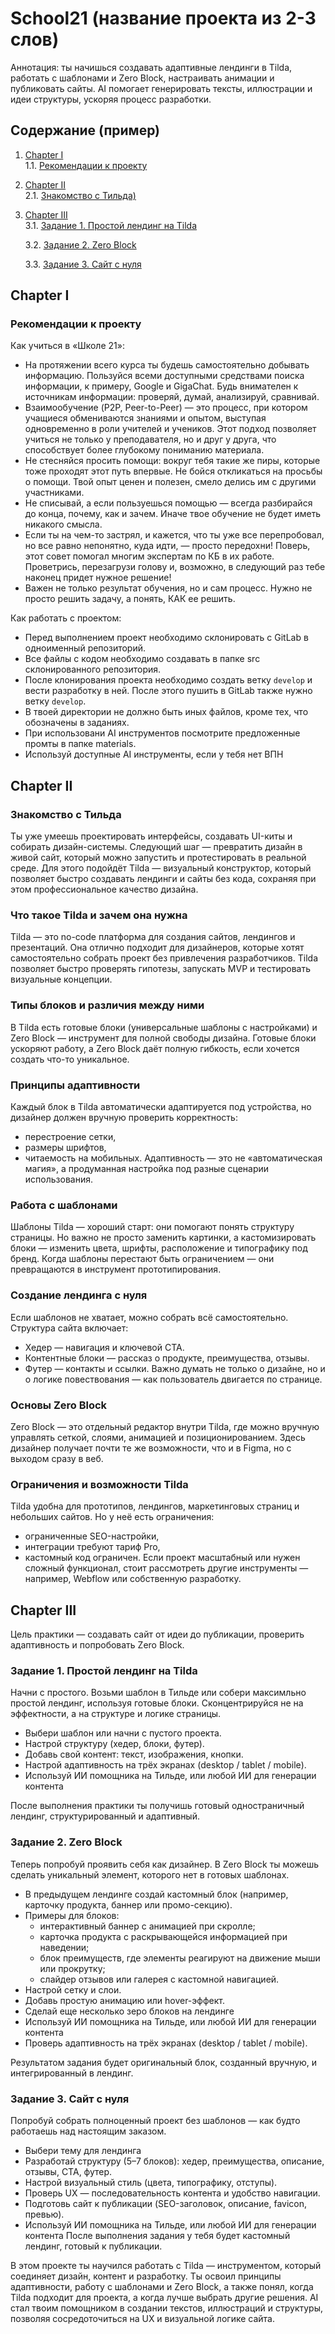# School21 (название проекта из 2-3 слов)
Аннотация: ты начишься создавать адаптивные лендинги в Tilda, работать с шаблонами и Zero Block, настраивать анимации и публиковать сайты. AI помогает генерировать тексты, иллюстрации и идеи структуры, ускоряя процесс разработки.

## Содержание (пример)
1. [Chapter I](#chapter-i) \
   1.1. [Рекомендации к проекту](#рекомендации-к-проекту)
2. [Chapter II](#chapter-ii) \
   2.1. [Знакомство с Тильда)](#информация)
3. [Chapter III](#chapter-iii) \
   3.1. [Задание 1. Простой лендинг на Tilda](#задание-1.-название)  
   
   3.2. [Задание 2. Zero Block](#задание-2.-название)   
   
   3.3. [Задание 3. Сайт с нуля](#задание-3.-название)
   
   
   
## Chapter I
### Рекомендации к проекту
Как учиться в «Школе 21»:  
- На протяжении всего курса ты будешь самостоятельно добывать информацию. Пользуйся всеми доступными средствами поиска информации, к примеру, Google и GigaChat. Будь внимателен к источникам информации: проверяй, думай, анализируй, сравнивай. 
- Взаимообучение (P2P, Peer-to-Peer) — это процесс, при котором учащиеся обмениваются знаниями и опытом, выступая одновременно в роли учителей и учеников. Этот подход позволяет учиться не только у преподавателя, но и друг у друга, что способствует более глубокому пониманию материала.
- Не стесняйся просить помощи: вокруг тебя такие же пиры, которые тоже проходят этот путь впервые. Не бойся откликаться на просьбы о помощи. Твой опыт ценен и полезен, смело делись им с другими участниками. 
- Не списывай, а если пользуешься помощью — всегда разбирайся до конца, почему, как и зачем. Иначе твое обучение не будет иметь никакого смысла. 
- Если ты на чем-то застрял, и кажется, что ты уже все перепробовал, но все равно непонятно, куда идти, — просто передохни! Поверь, этот совет помогал многим экспертам по КБ в их работе. Проветрись, перезагрузи голову и, возможно, в следующий раз тебе наконец придет нужное решение!
- Важен не только результат обучения, но и сам процесс. Нужно не просто решить задачу, а понять, КАК ее решить.

Как работать с проектом: 
- Перед выполнением проект необходимо склонировать с GitLab в одноименный репозиторий.
- Все файлы с кодом необходимо создавать в папке src склонированного репозитория.
- После клонирования проекта необходимо создать ветку `develop` и вести разработку в ней. После этого пушить в GitLab также нужно ветку `develop`.
- В твоей директории не должно быть иных файлов, кроме тех, что обозначены в заданиях.
- При использовани AI инструментов посмотрите предложенные промты в папке materials.
- Используй доступные AI инструменты, если у тебя нет ВПН

## Chapter II
### Знакомство с Тильда 
Ты уже умеешь проектировать интерфейсы, создавать UI-киты и собирать дизайн-системы. Следующий шаг — превратить дизайн в живой сайт, который можно запустить и протестировать в реальной среде.
Для этого подойдёт Tilda — визуальный конструктор, который позволяет быстро создавать лендинги и сайты без кода, сохраняя при этом профессиональное качество дизайна.

### Что такое Tilda и зачем она нужна
Tilda — это no-code платформа для создания сайтов, лендингов и презентаций. Она отлично подходит для дизайнеров, которые хотят самостоятельно собрать проект без привлечения разработчиков.
Tilda позволяет быстро проверять гипотезы, запускать MVP и тестировать визуальные концепции.

### Типы блоков и различия между ними
В Tilda есть готовые блоки (универсальные шаблоны с настройками) и Zero Block — инструмент для полной свободы дизайна.
Готовые блоки ускоряют работу, а Zero Block даёт полную гибкость, если хочется создать что-то уникальное.

### Принципы адаптивности
Каждый блок в Tilda автоматически адаптируется под устройства, но дизайнер должен вручную проверить корректность:
- перестроение сетки,
- размеры шрифтов,
- читаемость на мобильных.
Адаптивность — это не «автоматическая магия», а продуманная настройка под разные сценарии использования.

### Работа с шаблонами
Шаблоны Tilda — хороший старт: они помогают понять структуру страницы. Но важно не просто заменить картинки, а кастомизировать блоки — изменить цвета, шрифты, расположение и типографику под бренд.
Когда шаблоны перестают быть ограничением — они превращаются в инструмент прототипирования.

### Создание лендинга с нуля
Если шаблонов не хватает, можно собрать всё самостоятельно.
Структура сайта включает:
- Хедер — навигация и ключевой CTA.
- Контентные блоки — рассказ о продукте, преимущества, отзывы.
- Футер — контакты и ссылки.
Важно думать не только о дизайне, но и о логике повествования — как пользователь двигается по странице.

### Основы Zero Block
Zero Block — это отдельный редактор внутри Tilda, где можно вручную управлять сеткой, слоями, анимацией и позиционированием.
Здесь дизайнер получает почти те же возможности, что и в Figma, но с выходом сразу в веб.

### Ограничения и возможности Tilda
Tilda удобна для прототипов, лендингов, маркетинговых страниц и небольших сайтов.
Но у неё есть ограничения:
- ограниченные SEO-настройки,
- интеграции требуют тариф Pro,
- кастомный код ограничен.
Если проект масштабный или нужен сложный функционал, стоит рассмотреть другие инструменты — например, Webflow или собственную разработку.

## Chapter III
Цель практики — создавать сайт от идеи до публикации, проверить адаптивность и попробовать Zero Block.

### Задание 1. Простой лендинг на Tilda 
Начни с простого. Возьми шаблон в Тильде или собери максимльно простой лендинг, используя готовые блоки. 
Сконцентрируйся не на эффектности, а на структуре и логике страницы.
- Выбери шаблон или начни с пустого проекта.
- Настрой структуру (хедер, блоки, футер).
- Добавь свой контент: текст, изображения, кнопки.
- Настрой адаптивность на трёх экранах (desktop / tablet / mobile).
- Используй ИИ помощника на Тильде, или любой ИИ для генерации контента

После выполнения практики ты получишь готовый одностраничный лендинг, структурированный и адаптивный.

### Задание 2. Zero Block
Теперь попробуй проявить себя как дизайнер. В Zero Block ты можешь сделать уникальный элемент, которого нет в готовых шаблонах.
- В предыдущем лендинге создай кастомный блок (например, карточку продукта, баннер или промо-секцию).
- Примеры для блоков:
  - интерактивный баннер с анимацией при скролле;
  - карточка продукта с раскрывающейся информацией при наведении;
  - блок преимуществ, где элементы реагируют на движение мыши или прокрутку;
  - слайдер отзывов или галерея с кастомной навигацией.
- Настрой сетку и слои.
- Добавь простую анимацию или hover-эффект.
- Сделай еще несколько зеро блоков на лендинге
- Используй ИИ помощника на Тильде, или любой ИИ для генерации контента
- Проверь адаптивность на трёх экранах (desktop / tablet / mobile).
  
Результатом задания будет оригинальный блок, созданный вручную, и интегрированный в лендинг.

### Задание 3. Сайт с нуля
Попробуй собрать полноценный проект без шаблонов — как будто работаешь над настоящим заказом.
- Выбери тему для лендинга
- Разработай структуру (5–7 блоков): хедер, преимущества, описание, отзывы, CTA, футер.
- Настрой визуальный стиль (цвета, типографику, отступы).
- Проверь UX — последовательность контента и удобство навигации.
- Подготовь сайт к публикации (SEO-заголовок, описание, favicon, превью).
- Используй ИИ помощника на Тильде, или любой ИИ для генерации контента
После выполнения задания у тебя будет кастомный лендинг, готовый к публикации.

В этом проекте ты научился работать с Tilda — инструментом, который соединяет дизайн, контент и разработку. Ты освоил принципы адаптивности, работу с шаблонами и Zero Block, а также понял, когда Tilda подходит для проекта, а когда лучше выбрать другие решения.
AI стал твоим помощником в создании текстов, иллюстраций и структуры, позволяя сосредоточиться на UX и визуальной логике сайта.
